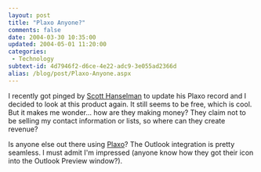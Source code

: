```yaml
---
layout: post
title: "Plaxo Anyone?"
comments: false
date: 2004-03-30 10:35:00
updated: 2004-05-01 11:20:00
categories:
 - Technology
subtext-id: 4d7946f2-d6ce-4e22-adc9-3e055ad2366d
alias: /blog/post/Plaxo-Anyone.aspx
---
```



I recently got pinged by [Scott Hanselman](http://www.hanselman.com/blog/) to update his Plaxo record and I decided to look at this product again. It still seems to be free, which is cool. But it makes me wonder... how are they making money? They claim not to be selling my contact information or lists, so where can they create revenue? 

Is anyone else out there using [Plaxo](http://www.plaxo.com/)? The Outlook integration is pretty seamless. I must admit I'm impressed (anyone know how they got their icon into the Outlook Preview window?). 
